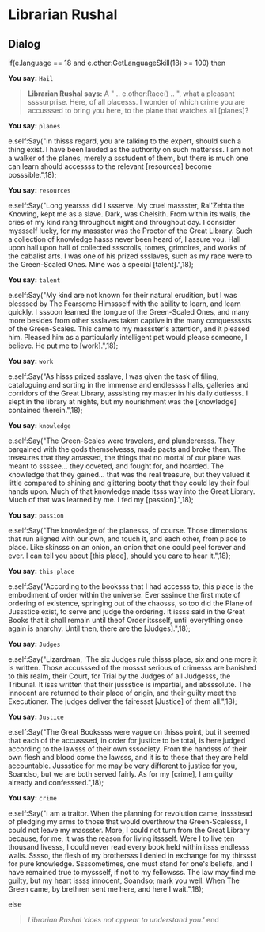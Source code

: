 # Librarian Rushal







## Dialog

if(e.language == 18 and e.other:GetLanguageSkill(18) >= 100) then


**You say:** `Hail`




>**Librarian Rushal says:** A " .. e.other:Race() .. ", what a pleasant ssssurprise.  Here, of all placesss.  I wonder of which crime you are accusssed to bring you here, to the plane that watches all [planes]?


**You say:** `planes`




e.self:Say("In thisss regard, you are talking to the expert, should such a thing exist.  I have been lauded as the authority on such mattersss.  I am not a walker of the planes, merely a ssstudent of them, but there is much one can learn should accessss to the relevant [resources] become posssible.",18);


**You say:** `resources`




e.self:Say("Long yearsss did I ssserve.  My cruel massster, Ral'Zehta the Knowing, kept me as a slave.  Dark, was Chelsith.  From within its walls, the cries of my kind rang throughout night and throughout day.  I consider myssself lucky, for my massster was the Proctor of the Great Library.  Such a collection of knowledge hasss never been heard of, I assure you.  Hall upon hall upon hall of collected ssscrolls, tomes, grimoires, and works of the cabalist arts.  I was one of his prized ssslaves, such as my race were to the Green-Scaled Ones.  Mine was a special [talent].",18);


**You say:** `talent`




e.self:Say("My kind are not known for their natural erudition, but I was blesssed by The Fearsome Himssself with the ability to learn, and learn quickly.  I sssoon learned the tongue of the Green-Scaled Ones, and many more besides from other ssslaves taken captive in the many conquessssts of the Green-Scales.  This came to my massster's attention, and it pleased him.  Pleased him as a particularly intelligent pet would please someone, I believe.  He put me to [work].",18);


**You say:** `work`




e.self:Say("As hisss prized ssslave, I was given the task of filing, cataloguing and sorting in the immense and endlessss halls, galleries and corridors of the Great Library, asssisting my master in his daily dutiesss.  I slept in the library at nights, but my nourishment was the [knowledge] contained therein.",18);


**You say:** `knowledge`




e.self:Say("The Green-Scales were travelers, and plunderersss.  They bargained with the gods themselvesss, made pacts and broke them.  The treasures that they amassed, the things that no mortal of our plane was meant to ssssee...   they coveted, and fought for, and hoarded.  The knowledge that they gained... that was the real treasure, but they valued it little compared to shining and glittering booty that they could lay their foul hands upon.  Much of that knowledge made itsss way into the Great Library.  Much of that was learned by me.  I fed my [passion].",18);


**You say:** `passion`




e.self:Say("The knowledge of the planesss, of course.  Those dimensions that run aligned with our own, and touch it, and each other, from place to place.  Like skinsss on an onion, an onion that one could peel forever and ever.  I can tell you about [this place], should you care to hear it.",18);


**You say:** `this place`




e.self:Say("According to the booksss that I had accesss to, this place is the embodiment of order within the universe.  Ever sssince the first mote of ordering of existence, springing out of the chaosss, so too did the Plane of Jussstice exist, to serve and judge the ordering.  It issss said in the Great Books that it shall remain until theof Order itssself, until everything once again is anarchy.  Until then, there are the [Judges].",18);


**You say:** `Judges`




e.self:Say("Lizardman, 'The six Judges rule thisss place, six and one more it is written.  Those accusssed of the mossst serious of crimesss are banished to this realm, their Court, for Trial by the Judges of all Judgesss, the Tribunal.  It isss written that their jussstice is impartial, and absssolute.  The innocent are returned to their place of origin, and their guilty meet the Executioner.  The judges deliver the fairessst [Justice] of them all.",18);


**You say:** `Justice`




e.self:Say("The Great Bookssss were vague on thisss point, but it seemed that each of the accusssed, in order for justice to be total, is here judged according to the lawsss of their own sssociety.  From the handsss of their own flesh and blood come the lawsss, and it is to these that they are held accountable.  Jussstice for me may be very different to justice for you, Soandso, but we are both served fairly.  As for my [crime], I am guilty already and confesssed.",18);


**You say:** `crime`




e.self:Say("I am a traitor.  When the planning for revolution came, inssstead of pledging my arms to those that would overthrow the Green-Scalesss, I could not leave my massster.  More, I could not turn from the Great Library because, for me, it was the reason for living itssself.  Were I to live ten thousand livesss, I could never read every book held within itsss endlesss walls.  Sssso, the flesh of my brothersss I denied in exchange for my thirssst for pure knowledge.  Ssssometimes, one must stand for one's beliefs, and I have remained true to myssself, if not to my fellowsss.  The law may find me guilty, but my heart issss innocent, Soandso; mark you well.  When The Green came, by brethren sent me here, and here I wait.",18);


else


>*Librarian Rushal 'does not appear to understand you.'*
end
